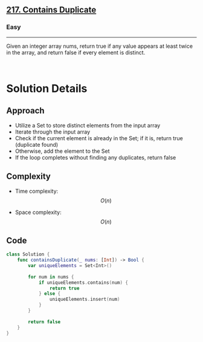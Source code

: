 <h2><a href="https://leetcode.com/problems/contains-duplicate/">217. Contains Duplicate</a></h2><h3>Easy</h3><hr><div><p>Given an integer array nums, return true if any value appears at least twice in the array, and return false if every element is distinct.</p>
</br>

# Solution Details

## Approach
- Utilize a Set to store distinct elements from the input array
- Iterate through the input array
- Check if the current element is already in the Set; if it is, return true (duplicate found)
- Otherwise, add the element to the Set
- If the loop completes without finding any duplicates, return false

## Complexity
- Time complexity:
$$O(n)$$

- Space complexity:
$$O(n)$$

## Code
```swift
class Solution {
    func containsDuplicate(_ nums: [Int]) -> Bool {
        var uniqueElements = Set<Int>()
    
        for num in nums {
            if uniqueElements.contains(num) {
                return true
            } else {
                uniqueElements.insert(num)
            }
        }
        
        return false
    }
}
```
